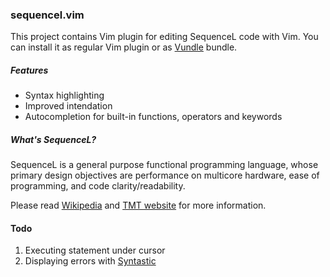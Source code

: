 ### sequencel.vim ###

This project contains Vim plugin for editing SequenceL code with Vim. You can install it as regular Vim plugin or as [Vundle](https://github.com/gmarik/vundle) bundle.

##### Features #####

- Syntax highlighting
- Improved intendation
- Autocompletion for built-in functions, operators and keywords

##### What's SequenceL? #####

SequenceL is a general purpose functional programming language, whose primary design objectives are performance on multicore hardware, ease of programming, and code clarity/readability.

Please read [Wikipedia](http://en.wikipedia.org/wiki/SequenceL) and [TMT website](http://www.texasmulticoretechnologies.com/technology/sequenceL/) for more information.

#### Todo #####

1. Executing statement under cursor
1. Displaying errors with [Syntastic](https://github.com/scrooloose/syntastic)
